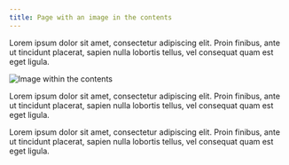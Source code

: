 ```yaml
---
title: Page with an image in the contents
---
```


Lorem ipsum dolor sit amet, consectetur adipiscing elit. Proin finibus, ante ut tincidunt placerat, sapien nulla lobortis tellus, vel consequat quam est eget ligula.

![Image within the contents](/assets/contents-image.png)

Lorem ipsum dolor sit amet, consectetur adipiscing elit. Proin finibus, ante ut tincidunt placerat, sapien nulla lobortis tellus, vel consequat quam est eget ligula.

Lorem ipsum dolor sit amet, consectetur adipiscing elit. Proin finibus, ante ut tincidunt placerat, sapien nulla lobortis tellus, vel consequat quam est eget ligula.